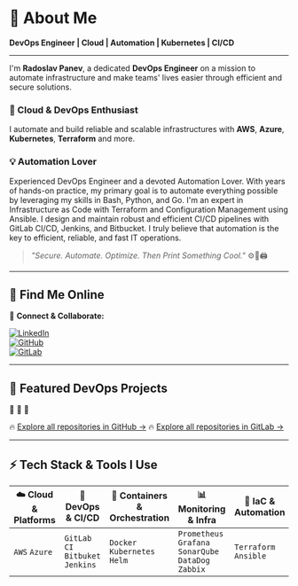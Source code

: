 <!-- Banner or profile image (можеш да добавиш по-късно) -->
<!-- ![Header](./header.png) -->

# 🚀 About Me

**DevOps Engineer | Cloud | Automation | Kubernetes | CI/CD**

---

I'm **Radoslav Panev**, a dedicated **DevOps Engineer** on a mission to automate infrastructure and make teams' lives easier through efficient and secure solutions.

### 🔧 Cloud & DevOps Enthusiast  
I automate and build reliable and scalable infrastructures with **AWS**, **Azure**, **Kubernetes**, **Terraform** and more.

### 💡 Automation Lover  
Experienced DevOps Engineer and a devoted Automation Lover. With years of hands-on practice, my primary goal is to automate everything possible by leveraging my skills in Bash, Python, and Go. I'm an expert in Infrastructure as Code with Terraform and Configuration Management using Ansible. I design and maintain robust and efficient CI/CD pipelines with GitLab CI/CD, Jenkins, and Bitbucket. I truly believe that automation is the key to efficient, reliable, and fast IT operations.

> _"Secure. Automate. Optimize. Then Print Something Cool."_ ⚙️🎨🖨️

---

## 🌟 Find Me Online

📌 **Connect & Collaborate:**

[![LinkedIn](https://img.shields.io/badge/LinkedIn-Connect-blue?logo=linkedin)](https://www.linkedin.com/in/rpanev/)  
[![GitHub](https://img.shields.io/badge/GitHub-Follow-informational?logo=github)](https://github.com/rpanev)  
[![GitLab](https://img.shields.io/badge/GitLab-Follow-informational?logo=gitlab)](https://gitlab.com/users/panev/projects)


---

## 📂 Featured DevOps Projects

🔹 
🔹 
🔹 

🔥 [Explore all repositories in GitHub →](https://github.com/rpanev?tab=repositories)
🔥 [Explore all repositories in GitLab →](https://gitlab.com/users/panev/projects)

---

## ⚡ Tech Stack & Tools I Use

<!-- <img src="https://your-image-link-or-local-path.png" alt="Tech stack image" /> -->

| ☁️ Cloud & Platforms | 🔧 DevOps & CI/CD | 🐳 Containers & Orchestration | 📊 Monitoring & Infra | 🚀 IaC & Automation |
|----------------------|------------------|-------------------------------|------------------------|---------------------|
| `AWS` `Azure`        | `GitLab CI` `Bitbuket` `Jenkins` | `Docker` `Kubernetes` `Helm` | `Prometheus` `Grafana` `SonarQube` `DataDog` `Zabbix` | `Terraform` `Ansible` |

